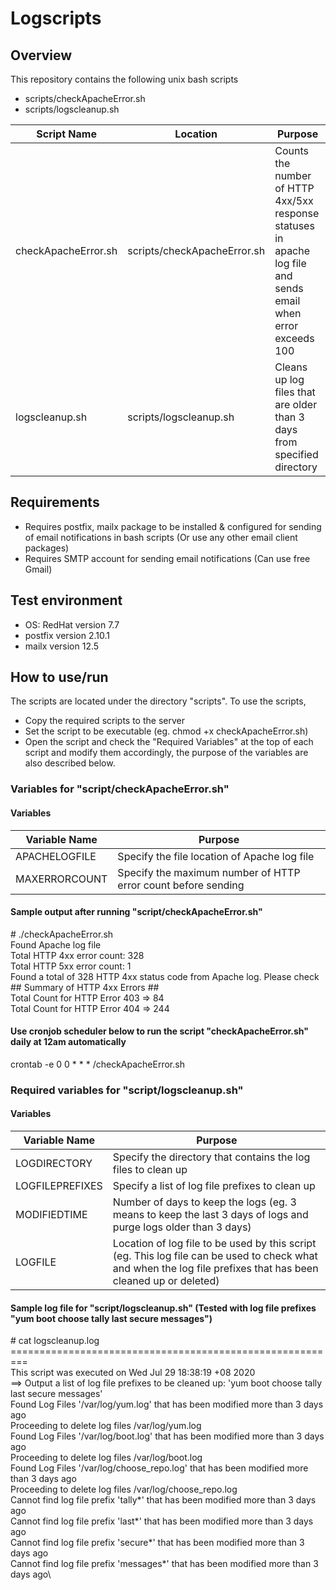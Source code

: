 # Logscripts 

## Overview
This repository contains the following unix bash scripts
* scripts/checkApacheError.sh
* scripts/logscleanup.sh


Script Name         | Location                      | Purpose
--------------------|-------------------------------|-------------------
checkApacheError.sh | scripts/checkApacheError.sh   | Counts the number of HTTP 4xx/5xx response statuses in apache log file and sends email when error exceeds 100
logscleanup.sh      | scripts/logscleanup.sh        | Cleans up log files that are older than 3 days from specified directory


## Requirements
* Requires postfix, mailx package to be installed & configured for sending of email notifications in bash scripts (Or use any other email client packages)
* Requires SMTP account for sending email notifications (Can use free Gmail)

## Test environment
* OS: RedHat version 7.7
* postfix version 2.10.1
* mailx version 12.5

## How to use/run
The scripts are located under the directory "scripts". To use the scripts, 
* Copy the required scripts to the server
* Set the script to be executable (eg. chmod +x checkApacheError.sh)
* Open the script and check the "Required Variables" at the top of each script and modify them accordingly, the purpose of the variables are also described below.


### Variables for "script/checkApacheError.sh"
#### Variables
Variable Name   | Purpose            
----------------|--------------------------
APACHELOGFILE   | Specify the file location of Apache log file
MAXERRORCOUNT   | Specify the maximum number of HTTP error count before sending     

#### Sample output after running "script/checkApacheError.sh"
\# ./checkApacheError.sh\
Found Apache log file\
Total HTTP 4xx error count: 328\
Total HTTP 5xx error count: 1\
Found a total of 328 HTTP 4xx status code from Apache log. Please check\
\## Summary of HTTP 4xx Errors ##\
Total Count for HTTP Error 403 => 84\
Total Count for HTTP Error 404 => 244

#### Use cronjob scheduler below to run the script "checkApacheError.sh" daily at 12am automatically
crontab -e
0 0 * * * /checkApacheError.sh

### Required variables for "script/logscleanup.sh"
#### Variables
Variable Name   | Purpose            
----------------|--------------------------
LOGDIRECTORY    | Specify the directory that contains the log files to clean up
LOGFILEPREFIXES | Specify a list of log file prefixes to clean up 
MODIFIEDTIME    | Number of days to keep the logs (eg. 3 means to keep the last 3 days of logs and purge logs older than 3 days)
LOGFILE         | Location of log file to be used by this script (eg. This log file can be used to check what and when the log file prefixes that has been cleaned up or deleted)

#### Sample log file for "script/logscleanup.sh" (Tested with log file prefixes "yum boot choose tally last secure messages")
\# cat logscleanup.log\
\=========================================================\
This script was executed on Wed Jul 29 18:38:19 +08 2020\
==> Output a list of log file prefixes to be cleaned up: 'yum boot choose tally last secure messages'\
Found Log Files '/var/log/yum.log' that has been modified more than 3 days ago\
Proceeding to delete log files /var/log/yum.log\
Found Log Files '/var/log/boot.log' that has been modified more than 3 days ago\
Proceeding to delete log files /var/log/boot.log\
Found Log Files '/var/log/choose_repo.log' that has been modified more than 3 days ago\
Proceeding to delete log files /var/log/choose_repo.log\
Cannot find log file prefix 'tally*' that has been modified more than 3 days ago\
Cannot find log file prefix 'last*' that has been modified more than 3 days ago\
Cannot find log file prefix 'secure*' that has been modified more than 3 days ago\
Cannot find log file prefix 'messages*' that has been modified more than 3 days ago\